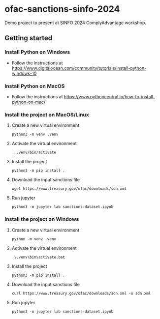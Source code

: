 # ofac-sanctions-sinfo-2024

Demo project to present at SINFO 2024 ComplyAdvantage workshop.

## Getting started

### Install Python on Windows

- Follow the instructions at https://www.digitalocean.com/community/tutorials/install-python-windows-10

### Install Python on MacOS

- Follow the instructions at https://www.pythoncentral.io/how-to-install-python-on-mac/

### Install the project on MacOS/Linux

1. Create a new virtual environment

   ```python3 -m venv .venv```

2. Activate the virtual environment

   ```. .venv/bin/activate```

3. Install the project

   ```python3 -m pip install .```

4. Download the input sanctions file

   ```wget https://www.treasury.gov/ofac/downloads/sdn.xml```

5. Run jupyter

   ```python3 -m jupyter lab sanctions-dataset.ipynb```

### Install the project on Windows

1. Create a new virtual environment

   ```python -m venv .venv```

2. Activate the virtual environment

   ```.\.venv\bin\activate.bat```

3. Install the project

   ```python3 -m pip install .```

4. Download the input sanctions file

   ```curl https://www.treasury.gov/ofac/downloads/sdn.xml -o sdn.xml```

5. Run jupyter

   ```python3 -m jupyter lab sanctions-dataset.ipynb```